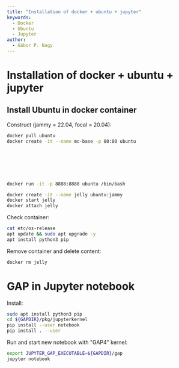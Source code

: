```yaml
---
title: "Installation of docker + ubuntu + jupyter"
keywords:
  - Docker
  - Ubuntu
  - Jupyter
author:
  - Gábor P. Nagy
---
```




# Installation of docker + ubuntu + jupyter

## Install Ubuntu in docker container

Construct (jammy = 22.04, focal = 20.04):

```bash
docker pull ubuntu
docker create -it --name mc-base -p 80:80 ubuntu







docker run -it -p 8888:8888 ubuntu /bin/bash

docker create -it --name jelly ubuntu:jammy
docker start jelly
docker attach jelly
```

Check container:

```bash
cat etc/os-release
apt update && sudo apt upgrade -y
apt install python3 pip


```

Remove container and delete content:

```bash
docker rm jelly
```

# GAP in Jupyter notebook

Install:

```bash
sudo apt install python3 pip
cd ${GAPDIR}/pkg/jupyterkernel
pip install --user notebook
pip install . --user
```

Run and start new notebook with "GAP4" kernel:

```bash
export JUPYTER_GAP_EXECUTABLE=${GAPDIR}/gap
jupyter notebook
```

